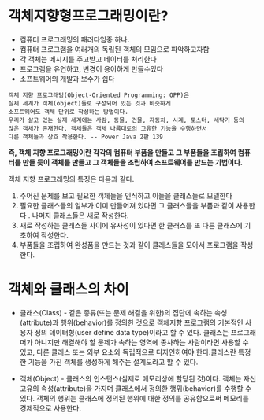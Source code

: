 # 객체지향형프로그래밍이란?

- 컴퓨터 프로그래밍의 패러다임중 하나.
- 컴퓨터 프로그램을 여러개의 독립된 객체의 모임으로 파악하고자함
- 각 객체는 메시지를 주고받고 데이터를 처리한다
- 프로그램을 유연하고, 변경이 용이하게 만들수있다
- 소프트웨어의 개발과 보수가 쉽다

```
객체 지향 프로그래밍(Object-Oriented Programming: OPP)은
실제 세계가 객체(object)들로 구성되어 있는 것과 비슷하게
소프트웨어도 객체 단위로 작성하는 방법이다.
우리가 살고 있는 실제 세계에는 사람, 동물, 건물, 자동차, 시계, 토스터, 세탁기 등의
많은 객체가 존재한다. 객체들은 객체 나름대로의 고유한 기능을 수행하면서
다른 객체들과 상호 작용한다. -- Power Java 2판 139

```

**즉, 객체 지향 프로그래밍이란 각각의 컴퓨터 부품을 만들고 그 부품들을 조립하여 컴퓨터를 만들 듯이 객체를 만들고 그 객체들을 조립하여 소프트웨어를 만드는 기법이다.**

객체 지향 프로그래밍의 특징은 다음과 같다.

1. 주어진 문제를 보고 필요한 객체들을 인식하고 이들을 클래스들로 모델한다 
2. 필요한 클래스들의 일부가 이미 만들어져 있다면 그 클래스들을 부품과 같이 사용한다 . 나머지 클래스들은 새로 작성한다. 
3. 새로 작성하는 클래스들 사이에 유사성이 있다면 한 클래스를 또 다른 클래스에 기초하여 작성한다. 
4. 부품들을 조립하여 완성품을 만드는 것과 같이 클래스들을 모아서 프로그램을 작성한다.



# 객체와 클래스의 차이

* 클래스(Class) - 같은 종류(또는 문제 해결을 위한)의 집단에 속하는 속성(attribute)과 행위(behavior)를 정의한 것으로 객체지향 프로그램의 기본적인 사용자 정의 데이터형(user define data type)이라고 할 수 있다. 클래스는 프로그래머가 아니지만 해결해야 할 문제가 속하는 영역에 종사하는 사람이라면 사용할 수 있고, 다른 클래스 또는 외부 요소와 독립적으로 디자인하여야 한다.클래스란 특정한 기능을 가진 객체를 생성하게 해주는 설계도라고 할 수 있다.


* 객체(Object) - 클래스의 인스턴스(실제로 메모리상에 할당된 것)이다. 객체는 자신 고유의 속성(attribute)을 가지며 클래스에서 정의한 행위(behavior)를 수행할 수 있다. 객체의 행위는 클래스에 정의된 행위에 대한 정의를 공유함으로써 메모리를 경제적으로 사용한다.



